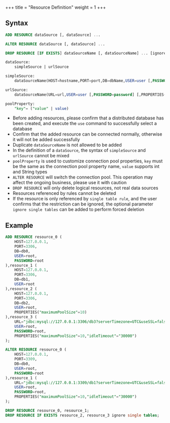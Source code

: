 +++
title = "Resource Definition"
weight = 1
+++

## Syntax

```sql
ADD RESOURCE dataSource [, dataSource] ...

ALTER RESOURCE dataSource [, dataSource] ...

DROP RESOURCE [IF EXISTS] dataSourceName [, dataSourceName] ... [ignore single tables]

dataSource:
    simpleSource | urlSource

simpleSource:
    dataSourceName(HOST=hostname,PORT=port,DB=dbName,USER=user [,PASSWORD=password] [,PROPERTIES(poolProperty [,poolProperty] ...)])

urlSource:
    dataSourceName(URL=url,USER=user [,PASSWORD=password] [,PROPERTIES(poolProperty [,poolProperty]) ...])

poolProperty:
    "key"= ("value" | value)
```

- Before adding resources, please confirm that a distributed database has been created, and execute the `use` command to successfully select a database
- Confirm that the added resource can be connected normally, otherwise it will not be added successfully
- Duplicate `dataSourceName` is not allowed to be added
- In the definition of a `dataSource`, the syntax of `simpleSource` and `urlSource` cannot be mixed
- `poolProperty` is used to customize connection pool properties, `key` must be the same as the connection pool property name, `value` supports int and String types
- `ALTER RESOURCE` will switch the connection pool. This operation may affect the ongoing business, please use it with caution
- `DROP RESOURCE` will only delete logical resources, not real data sources
- Resources referenced by rules cannot be deleted
- If the resource is only referenced by `single table rule`, and the user confirms that the restriction can be ignored, the optional parameter `ignore single tables` can be added to perform forced deletion

## Example

```sql
ADD RESOURCE resource_0 (
    HOST=127.0.0.1,
    PORT=3306,
    DB=db0,
    USER=root,
    PASSWORD=root
),resource_1 (
    HOST=127.0.0.1,
    PORT=3306,
    DB=db1,
    USER=root
),resource_2 (
    HOST=127.0.0.1,
    PORT=3306,
    DB=db2,
    USER=root,
    PROPERTIES("maximumPoolSize"=10)
),resource_3 (
    URL="jdbc:mysql://127.0.0.1:3306/db3?serverTimezone=UTC&useSSL=false",
    USER=root,
    PASSWORD=root,
    PROPERTIES("maximumPoolSize"=10,"idleTimeout"="30000")
);

ALTER RESOURCE resource_0 (
    HOST=127.0.0.1,
    PORT=3309,
    DB=db0,
    USER=root,
    PASSWORD=root
),resource_1 (
    URL="jdbc:mysql://127.0.0.1:3309/db1?serverTimezone=UTC&useSSL=false",
    USER=root,
    PASSWORD=root,
    PROPERTIES("maximumPoolSize"=10,"idleTimeout"="30000")
);

DROP RESOURCE resource_0, resource_1;
DROP RESOURCE IF EXISTS resource_2, resource_3 ignore single tables;
```
